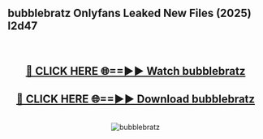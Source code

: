 <h2>bubblebratz Onlyfans Leaked New Files (2025) l2d47</h2>
<br>
<div align="center">
<h2><a href="https://mediafiles.top/bubblebratz&ref=git" rel="nofollow">🔴 CLICK HERE 🌐==►► Watch bubblebratz</a></h2>
<h2><a href="https://mediafiles.top/bubblebratz&ref=git" rel="nofollow">🔴 CLICK HERE 🌐==►► Download bubblebratz</a></h2>
<br>
<a href="https://mediafiles.top/bubblebratz&ref=git" rel="nofollow" data-target="animated-image.originalLink"><img src="https://i.ibb.co.com/xMMVF88/686577567.gif" alt="bubblebratz" style="max-width: 100%; display: inline-block;" data-target="animated-image.originalImage"></a>
</div>
<br>
<br>